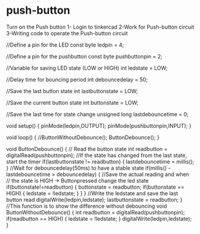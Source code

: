 # push-button
Turn on the Push button  1- Login to tinkercad  2-Work for Push-button circuit  3-Writing code to operate the Push-button circuit



//Define a pin for the LED
const byte ledpin = 4;

//Define a pin for the pushbutton
const byte pushbuttonpin = 2;

//Variable for saving LED state (LOW or HIGH)
int ledstate = LOW;

//Delay time for bouncing period
int debouncedelay = 50;

//Save the last button state
int lastbuttonstate = LOW;

//Save the current button state
int buttonstate = LOW;

//Save the last time for state change
unsigned long lastdebouncetime = 0;


void setup() 
{
 pinMode(ledpin,OUTPUT);
 pinMode(pushbuttonpin,INPUT);
}

void loop() 
{
 //ButtonWithoutDebounce();
  ButtonDebounce();
}

void ButtonDebounce()
{
  // Read the button state
  int readbutton = digitalRead(pushbuttonpin);
  //If the state has changed from the last state, start the timer
  if(lastbuttonstate != readbutton)
  {
    lastdebouncetime = millis();
  }
  //Wait for debouncedelay(50ms) to have a stable state
  if(millis() - lastdebouncetime > debouncedelay)
  {
   //Save the actual reading and when
   // the state is HIGH -> Buttonpressed change the led state
   if(buttonstate!=readbutton) 
   {
     buttonstate = readbutton;
     if(buttonstate == HIGH)
     {
       ledstate = !ledstate;
     }
   }
  }
  //Write the ledstate and save the last button read
  digitalWrite(ledpin,ledstate);
  lastbuttonstate = readbutton;
}
//This function is to show the difference without debouncing
void ButtonWithoutDebounce()
{
  int readbutton = digitalRead(pushbuttonpin);
 if(readbutton == HIGH)
 {
   ledstate = !ledstate;
 }
 digitalWrite(ledpin,ledstate);
}
